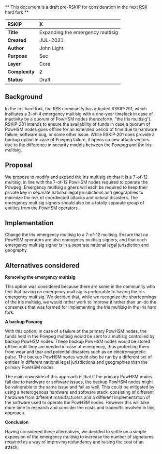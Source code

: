 ** This document is a draft pre-RSKIP for consideration in the next RSK hard fork **

| RSKIP         | X                                |
| :------------ |:---------------------------------|
|**Title**      | Expanding the emergency multisig |
|**Created**    | JUL-2021                         |
|**Author**     | John Light                       |
|**Purpose**    | Sec                              |
|**Layer**      | Core                             |
|**Complexity** | 2                                |
|**Status**     | Draft                            |

## Background

In the Iris hard fork, the RSK community has adopted RSKIP-201, which institutes a 3-of-4 emergency multisig with a one-year timelock in case of inactivity by a quorum of PowHSM nodes (henceforth, "the Iris multisig"). RSKIP-201 intends to ensure the availability of funds in case a quorum of PowHSM nodes goes offline for an extended period of time due to hardware failure, software bug, or some other issue. While RSKIP-201 does provide a backup option in case of Powpeg failure, it opens up new attack vectors due to the difference in security models between the Powpeg and the Iris multisig.  

## Proposal

We propose to modify and expand the Iris multisig so that it is a 7-of-12 multisig, in line with the 7-of-12 PowHSM nodes required to operate the Powpeg. Emergency multisig signers will each be required to keep their private key in separate national legal jurisdictions and geographies to minimize the risk of coordinated attacks and natural disasters. The emergency multisig signers should also be a totally separate group of entities from the PowHSM operators.

## Implementation

Change the Iris emergency multisig to a 7-of-12 multisig. Ensure that no PowHSM operators are also emergency multisig signers, and that each emergency multisig signer is in a separate national legal jurisdiction and geography.

## Alternatives considered

**Removing the emergency multisig**  

This option was considered because there are some in the community who feel that having no emergency multisig is preferrable to having the Iris emergency multisig. We decided that, while we recognize the shortcomings of the Iris multisig, we would rather work to improve it rather than un-do the consensus that was formed for implementing the Iris multisig in the Iris hard fork.  

**A backup Powpeg**  

With this option, in case of a failure of the primary PowHSM nodes, the funds held in the Powpeg multisig would be sent to a multisig controlled by backup PowHSM nodes. These backup PowHSM nodes would be stored offline until they are needed in case of emergency, thus protecting them from wear and tear and potential disasters such as an electromagnetic pulse. The backup PowHSM nodes would also be run by a different set of entities in different national legal jurisdictions and geographies than the primary PowHSM nodes. 

The main downside of this approach is that if the primary PowHSM nodes fail due to hardware or software issues, the backup PowHSM nodes might be vulnerable to the same issue and fail as well. This could be mitigated by using a heterogenous hardware and software stack, consisting of different hardware from different manufacturers and a different implementation of the software used to operate the PowHSM nodes. However this will take more time to research and consider the costs and tradeoffs involved in this approach.

**Conclusion**  

Having considered these alternatives, we decided to settle on a simple expansion of the emergency multisig to increase the number of signatures required as a way of improving redundancy and raising the cost of an attack.
